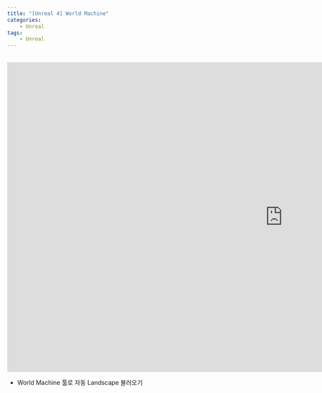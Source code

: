```yaml
---
title: "[Unreal 4] World Machine"
categories:
    - Unreal
tags:
    - Unreal
---
```


<br>
<iframe width="1280" height="720" src="https://www.youtube.com/embed/2UHxm_O_-Eg" title="YouTube video player" frameborder="0" allow="accelerometer; autoplay; clipboard-write; encrypted-media; gyroscope; picture-in-picture" allowfullscreen></iframe>

<br>

- World Machine 툴로 자동 Landscape 불러오기